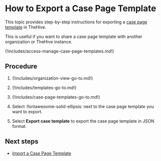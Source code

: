 # How to Export a Case Page Template

This topic provides step-by-step instructions for exporting a [case page template](about-case-page-templates.md) in TheHive.

This is useful if you want to share a case page template with another organization or TheHive instance.

{!includes/access-manage-case-page-templates.md!}

## Procedure

1. {!includes/organization-view-go-to.md!}

2. {!includes/templates-go-to.md!}

3. {!includes/case-page-templates-go-to.md!}

4. Select :fontawesome-solid-ellipsis: next to the case page template you want to export.

5. Select **Export case template** to export the case page template in JSON format.

## Next steps

* [Import a Case Page Template](import-a-case-page-template.md)